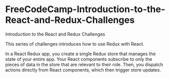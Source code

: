 # FreeCodeCamp-Introduction-to-the-React-and-Redux-Challenges

Introduction to the React and Redux Challenges

This series of challenges introduces how to use Redux with React.

In a React Redux app, you create a single Redux store that manages the state of your entire app. Your React components subscribe to only the pieces of data in the store that are relevant to their role. Then, you dispatch actions directly from React components, which then trigger store updates.